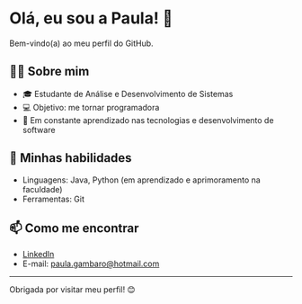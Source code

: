 # Olá, eu sou a Paula! 👋

Bem-vindo(a) ao meu perfil do GitHub.

## 👩‍💻 Sobre mim

- 🎓 Estudante de Análise e Desenvolvimento de Sistemas
- 💻 Objetivo: me tornar programadora
- 🌱 Em constante aprendizado nas tecnologias e desenvolvimento de software

## 🚀 Minhas habilidades

- Linguagens: Java, Python (em aprendizado e aprimoramento na faculdade)
- Ferramentas: Git

## 📫 Como me encontrar

- [LinkedIn](https://www.linkedin.com/in/paula-milena-borba-gâmbaro-b06309209)
- E-mail: paula.gambaro@hotmail.com

---

Obrigada por visitar meu perfil! 😊

